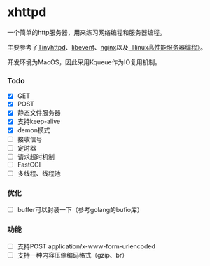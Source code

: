 # xhttpd
一个简单的http服务器，用来练习网络编程和服务器编程。

主要参考了[Tinyhttpd](https://github.com/EZLippi/Tinyhttpd)、[libevent](https://github.com/libevent/libevent)、[nginx](https://github.com/nginx/nginx)以及[《linux高性能服务器编程》](https://book.douban.com/subject/24722611/)。

开发环境为MacOS，因此采用Kqueue作为IO复用机制。

### Todo
- [x] GET
- [x] POST
- [x] 静态文件服务器
- [x] 支持keep-alive
- [x] demon模式
- [ ] 接收信号
- [ ] 定时器
- [ ] 请求超时机制
- [ ] FastCGI
- [ ] 多线程、线程池

### 优化
- [ ] buffer可以封装一下（参考golang的bufio库）

### 功能
- [ ] 支持POST application/x-www-form-urlencoded
- [ ] 支持一种内容压缩编码格式（gzip、br）
